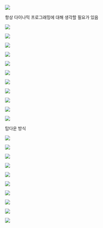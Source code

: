 ![](C:\Users\Wook\AppData\Roaming\marktext\images\2022-07-26-04-48-52-image.png)

항상 다이나믹 프로그래밍에 대해 생각할 필요가 있음

![](C:\Users\Wook\AppData\Roaming\marktext\images\2022-07-26-04-50-01-image.png)

![](C:\Users\Wook\AppData\Roaming\marktext\images\2022-07-26-04-50-48-image.png)

![](C:\Users\Wook\AppData\Roaming\marktext\images\2022-07-26-04-51-34-image.png)

![](C:\Users\Wook\AppData\Roaming\marktext\images\2022-07-26-04-53-52-image.png)

![](C:\Users\Wook\AppData\Roaming\marktext\images\2022-07-26-04-54-32-image.png)

![](C:\Users\Wook\AppData\Roaming\marktext\images\2022-07-26-04-55-40-image.png)

![](C:\Users\Wook\AppData\Roaming\marktext\images\2022-07-26-04-57-05-image.png)

![](C:\Users\Wook\AppData\Roaming\marktext\images\2022-07-26-04-57-15-image.png)

![](C:\Users\Wook\AppData\Roaming\marktext\images\2022-07-26-04-58-34-image.png)

![](C:\Users\Wook\AppData\Roaming\marktext\images\2022-07-26-05-00-06-image.png)

![](C:\Users\Wook\AppData\Roaming\marktext\images\2022-07-26-05-01-18-image.png)

탑다운 방식

![](C:\Users\Wook\AppData\Roaming\marktext\images\2022-07-26-05-02-17-image.png)

![](C:\Users\Wook\AppData\Roaming\marktext\images\2022-07-26-05-04-17-image.png)

![](C:\Users\Wook\AppData\Roaming\marktext\images\2022-07-26-05-05-46-image.png)

![](C:\Users\Wook\AppData\Roaming\marktext\images\2022-07-26-05-07-59-image.png)

![](C:\Users\Wook\AppData\Roaming\marktext\images\2022-07-26-05-08-11-image.png)

![](C:\Users\Wook\AppData\Roaming\marktext\images\2022-07-26-05-09-14-image.png)

![](C:\Users\Wook\AppData\Roaming\marktext\images\2022-07-26-05-09-40-image.png)

![](C:\Users\Wook\AppData\Roaming\marktext\images\2022-07-26-05-10-46-image.png)

![](C:\Users\Wook\AppData\Roaming\marktext\images\2022-07-26-05-11-48-image.png)

![](C:\Users\Wook\AppData\Roaming\marktext\images\2022-07-26-05-13-18-image.png)
